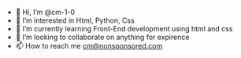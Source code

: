 - 👋 Hi, I’m @cm-1-0
- 👀 I’m interested in Html, Python, Css
- 🌱 I’m currently learning Front-End development using html and css
- 💞️ I’m looking to collaborate on anything for expirence
- 📫 How to reach me cm@nonsponsored.com

<!---
cm-1-0/cm-1-0 is a ✨ special ✨ repository because its `README.md` (this file) appears on your GitHub profile.
You can click the Preview link to take a look at your changes.
--->
